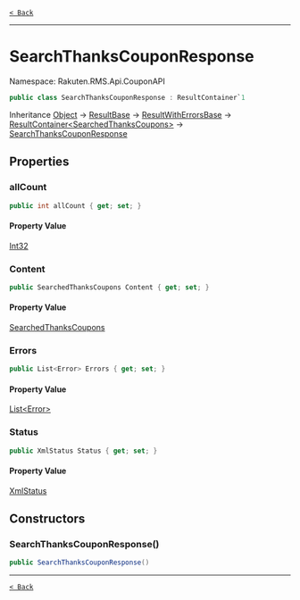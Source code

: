 [`< Back`](./)

---

# SearchThanksCouponResponse

Namespace: Rakuten.RMS.Api.CouponAPI

```csharp
public class SearchThanksCouponResponse : ResultContainer`1
```

Inheritance [Object](https://docs.microsoft.com/en-us/dotnet/api/system.object) → [ResultBase](./rakuten.rms.api.xml.resultbase) → [ResultWithErrorsBase](./rakuten.rms.api.couponapi.resultwitherrorsbase) → [ResultContainer&lt;SearchedThanksCoupons&gt;](./rakuten.rms.api.couponapi.resultcontainer-1) → [SearchThanksCouponResponse](./rakuten.rms.api.couponapi.searchthankscouponresponse)

## Properties

### **allCount**

```csharp
public int allCount { get; set; }
```

#### Property Value

[Int32](https://docs.microsoft.com/en-us/dotnet/api/system.int32)<br>

### **Content**

```csharp
public SearchedThanksCoupons Content { get; set; }
```

#### Property Value

[SearchedThanksCoupons](./rakuten.rms.api.couponapi.searchedthankscoupons)<br>

### **Errors**

```csharp
public List<Error> Errors { get; set; }
```

#### Property Value

[List&lt;Error&gt;](https://docs.microsoft.com/en-us/dotnet/api/system.collections.generic.list-1)<br>

### **Status**

```csharp
public XmlStatus Status { get; set; }
```

#### Property Value

[XmlStatus](./rakuten.rms.api.xml.xmlstatus)<br>

## Constructors

### **SearchThanksCouponResponse()**

```csharp
public SearchThanksCouponResponse()
```

---

[`< Back`](./)
